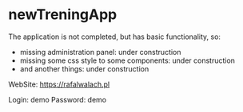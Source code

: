 # newTreningApp

The application is not completed, but has basic functionality, so:
- missing administration panel: under construction
- missing some css style to some components: under construction
- and another things: under construction

WebSite: https://rafalwalach.pl

Login: demo
Password: demo
